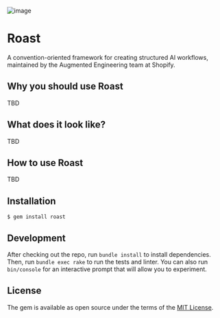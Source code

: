 ![image](https://github.com/user-attachments/assets/39589441-d15a-452b-b51c-3bf28f470308)

# Roast

A convention-oriented framework for creating structured AI workflows, maintained by the Augmented Engineering team at Shopify.

## Why you should use Roast
TBD

## What does it look like?
TBD

## How to use Roast
TBD

## Installation
```
$ gem install roast
```

## Development

After checking out the repo, run `bundle install` to install dependencies. Then, run `bundle exec rake` to run the tests and linter. You can also run `bin/console` for an interactive prompt that will allow you to experiment.

## License

The gem is available as open source under the terms of the [MIT License](https://opensource.org/licenses/MIT).
